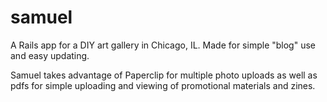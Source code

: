 # samuel
A Rails app for a DIY art gallery in Chicago, IL. Made for simple "blog" use and easy updating.

Samuel takes advantage of Paperclip for multiple photo uploads as well as pdfs for simple uploading and viewing of promotional materials and zines.

